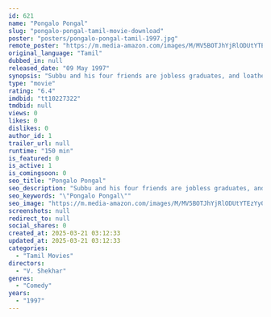 ```yaml
---
id: 621
name: "Pongalo Pongal"
slug: "pongalo-pongal-tamil-movie-download"
poster: "posters/pongalo-pongal-tamil-1997.jpg"
remote_poster: "https://m.media-amazon.com/images/M/MV5BOTJhYjRlODUtYTEzYy00MTU3LWFhNzQtYjk1OTVlNGEwODZlXkEyXkFqcGc@._V1_SX300.jpg"
original_language: "Tamil"
dubbed_in: null
released_date: "09 May 1997"
synopsis: "Subbu and his four friends are jobless graduates, and loathed by their fathers. They start up a business with their college mate Chitra's help, but her rich father strives to stop them from taking his profits."
type: "movie"
rating: "6.4"
imdbid: "tt10227322"
tmdbid: null
views: 0
likes: 0
dislikes: 0
author_id: 1
trailer_url: null
runtime: "150 min"
is_featured: 0
is_active: 1
is_comingsoon: 0
seo_title: "Pongalo Pongal"
seo_description: "Subbu and his four friends are jobless graduates, and loathed by their fathers. They start up a business with their college mate Chitra's help, but her rich father strives to stop them from taking his profits."
seo_keywords: "\"Pongalo Pongal\""
seo_image: "https://m.media-amazon.com/images/M/MV5BOTJhYjRlODUtYTEzYy00MTU3LWFhNzQtYjk1OTVlNGEwODZlXkEyXkFqcGc@._V1_SX300.jpg"
screenshots: null
redirect_to: null
social_shares: 0
created_at: 2025-03-21 03:12:33
updated_at: 2025-03-21 03:12:33
categories:
  - "Tamil Movies"
directors:
  - "V. Shekhar"
genres:
  - "Comedy"
years:
  - "1997"
---
```


